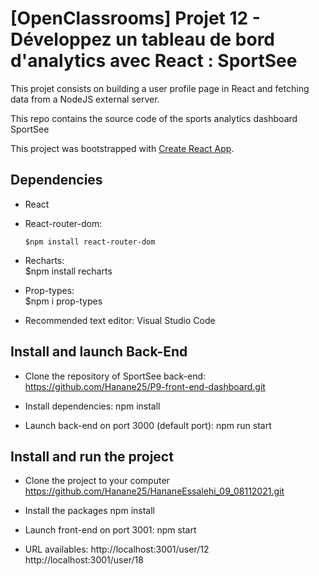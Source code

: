 # [OpenClassrooms] Projet 12 - Développez un tableau de bord d'analytics avec React : SportSee

This projet consists on building a user profile page in React and fetching data from a NodeJS external server.

This repo contains the source code of the sports analytics dashboard SportSee

This project was bootstrapped with [Create React App](https://github.com/facebook/create-react-app).

## Dependencies

- React
- React-router-dom: <br/>

  <pre><code>$npm install react-router-dom</code></pre>

- Recharts: <br/>
 $npm install recharts
- Prop-types: <br/>
 $npm i prop-types <br/>
- Recommended text editor: Visual Studio Code


## Install and launch Back-End

- Clone the repository of SportSee back-end:
 https://github.com/Hanane25/P9-front-end-dashboard.git

- Install dependencies:
 npm install

- Launch back-end on port 3000 (default port):
 npm run start


## Install and run the project

- Clone the project to your computer
 https://github.com/Hanane25/HananeEssalehi_09_08112021.git

- Install the packages
 npm install

- Launch front-end on port 3001:
 npm start

- URL availables:
 http://localhost:3001/user/12
 http://localhost:3001/user/18


